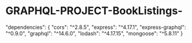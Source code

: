 # GRAPHQL-PROJECT-BookListings-

"dependencies": {
    "cors": "^2.8.5",
    "express": "^4.17.1",
    "express-graphql": "^0.9.0",
    "graphql": "^14.6.0",
    "lodash": "^4.17.15",
    "mongoose": "^5.8.11"
  }
